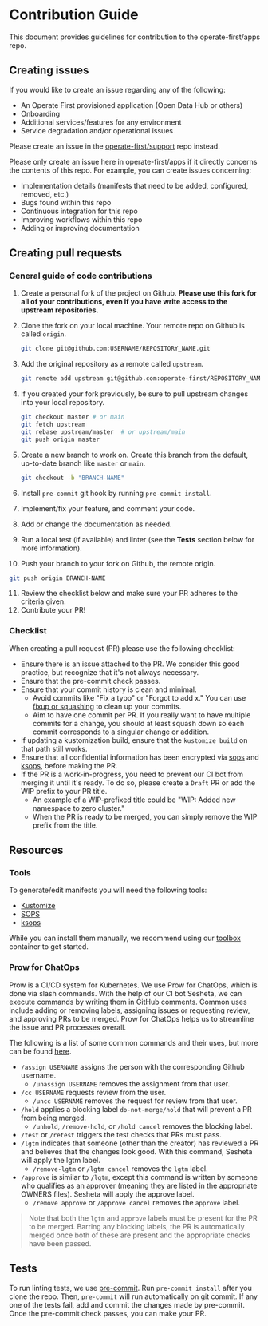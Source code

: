 # Contribution Guide

This document provides guidelines for contribution to the operate-first/apps repo.

## Creating issues

If you would like to create an issue regarding any of the following:

- An Operate First provisioned application (Open Data Hub or others)
- Onboarding
- Additional services/features for any environment
- Service degradation and/or operational issues

Please create an issue in the [operate-first/support](https://github.com/operate-first/support) repo instead.

Please only create an issue here in operate-first/apps if it directly concerns the contents of this repo. For example, you can create issues concerning:

- Implementation details (manifests that need to be added, configured, removed, etc.)
- Bugs found within this repo
- Continuous integration for this repo
- Improving workflows within this repo
- Adding or improving documentation

## Creating pull requests

### General guide of code contributions

1. Create a personal fork of the project on Github. **Please use this fork for all of your contributions, even if you have write access to the upstream repositories.**
2. Clone the fork on your local machine. Your remote repo on Github is called `origin`.

   ```sh
   git clone git@github.com:USERNAME/REPOSITORY_NAME.git
   ```

3. Add the original repository as a remote called `upstream`.

   ```sh
   git remote add upstream git@github.com:operate-first/REPOSITORY_NAME.git
   ```

4. If you created your fork previously, be sure to pull upstream changes into your local repository.

   ```sh
   git checkout master # or main
   git fetch upstream
   git rebase upstream/master  # or upstream/main
   git push origin master
   ```

5. Create a new branch to work on. Create this branch from the default, up-to-date branch like `master` or `main`.

   ```sh
   git checkout -b "BRANCH-NAME"
   ```

6. Install `pre-commit` git hook by running `pre-commit install`.
7. Implement/fix your feature, and comment your code.
8. Add or change the documentation as needed.
9. Run a local test (if available) and linter (see the **Tests** section below for more information).
10. Push your branch to your fork on Github, the remote origin.
   ```sh
   git push origin BRANCH-NAME
   ```
11. Review the checklist below and make sure your PR adheres to the criteria given.
12. Contribute your PR!

### Checklist

When creating a pull request (PR) please use the following checklist:

- Ensure there is an issue attached to the PR. We consider this good practice, but recognize that it's not always necessary.
- Ensure that the pre-commit check passes.
- Ensure that your commit history is clean and minimal.
   - Avoid commits like "Fix a typo" or "Forgot to add x." You can use [fixup or squashing](https://fle.github.io/git-tip-keep-your-branch-clean-with-fixup-and-autosquash.html) to clean up your commits.
   - Aim to have one commit per PR. If you really want to have multiple commits for a change, you should at least squash down so each commit corresponds to a singular change or addition.
- If updating a kustomization build, ensure that the `kustomize build` on that path still works.
- Ensure that all confidential information has been encrypted via [sops](https://github.com/mozilla/sops) and [ksops](https://github.com/viaduct-ai/kustomize-sops), before making the PR.
- If the PR is a work-in-progress, you need to prevent our CI bot from merging it until it's ready. To do so, please create a `Draft` PR or add the WIP prefix to your PR title.
   - An example of a WIP-prefixed title could be "WIP: Added new namespace to zero cluster."
   - When the PR is ready to be merged, you can simply remove the WIP prefix from the title.

## Resources

### Tools

To generate/edit manifests you will need the following tools:

- [Kustomize](https://kustomize.io/)
- [SOPS](https://github.com/mozilla/sops)
- [ksops](https://github.com/viaduct-ai/kustomize-sops)

While you can install them manually, we recommend using our [toolbox](https://github.com/operate-first/toolbox) container to get started.

### Prow for ChatOps

Prow is a CI/CD system for Kubernetes. We use Prow for ChatOps, which is done via slash commands. With the help of our CI bot Sesheta, we can execute commands by writing them in GitHub comments. Common uses include adding or removing labels, assigning issues or requesting review, and approving PRs to be merged. Prow for ChatOps helps us to streamline the issue and PR processes overall.

The following is a list of some common commands and their uses, but more can be found [here](https://prow.operate-first.cloud/command-help).

- `/assign USERNAME` assigns the person with the corresponding Github username.
   - `/unassign USERNAME` removes the assignment from that user.
- `/cc USERNAME` requests review from the user.
   - `/uncc USERNAME` removes the request for review from that user.
- `/hold` applies a blocking label `do-not-merge/hold` that will prevent a PR from being merged.
   - `/unhold`, `/remove-hold`, or `/hold cancel` removes the blocking label.
- `/test` or `/retest` triggers the test checks that PRs must pass.
- `/lgtm` indicates that someone (other than the creator) has reviewed a PR and believes that the changes look good. With this command, Sesheta will apply the lgtm label.
  - `/remove-lgtm` or `/lgtm cancel` removes the `lgtm` label.
- `/approve` is similar to `/lgtm`, except this command is written by someone who qualifies as an approver (meaning they are listed in the appropriate OWNERS files). Sesheta will apply the approve label.
  - `/remove approve` or `/approve cancel` removes the `approve` label.

> Note that both the `lgtm` and `approve` labels must be present for the PR to be merged. Barring any blocking labels, the PR is automatically merged once both of these are present and the appropriate checks have been passed.


## Tests

To run linting tests, we use [pre-commit](https://pre-commit.com/). Run `pre-commit install` after you clone the repo. Then, `pre-commit` will run automatically on git commit. If any one of the tests fail, add and commit the changes made by pre-commit. Once the pre-commit check passes, you can make your PR.
